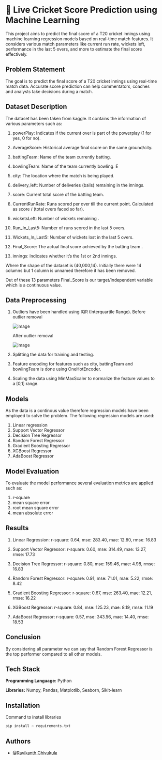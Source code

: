 # 🏏 Live Cricket Score Prediction using Machine Learning

This project aims to predict the final score of a T20 cricket innings using machine learning regression models based on real-time match features. It considers various match parameters like current run rate, wickets left, performance in the last 5 overs, and more to estimate the final score effectively.



## Problem Statement
The goal is to predict the final score of a T20 cricket innings using real-time match data. Accurate score prediction can help commentators, coaches and analysts take  decisions during a match.



## Dataset Description 
The dataset has been taken from kaggle. It contains the information of various parameters such as: 

1. powerPlay: Indicates if the current over is part of the powerplay (1 for yes, 0 for no). 

2. AverageScore: Historical average final score on the same ground/city. 

3. battingTeam: Name of the team currently batting. 

4. bowlingTeam: Name of the team currently bowling. E

5. city: The location where the match is being played. 

6. delivery_left: Number of deliveries (balls) remaining in the innings. 

7. score: Current total score of the batting team.

8. CurrentRunRate: Runs scored per over till the current point. Calculated as score / (total overs faced so far).

9. wicketsLeft: Number of wickets remaining .

10. Run_In_Last5: Number of runs scored in the last 5 overs.
 
11. Wickets_In_Last5: Number of wickets lost in the last 5 overs. 
  
12. Final_Score: The actual final score achieved by the batting team .
   
13. innings: Indicates whether it’s the 1st or 2nd innings. 

Where the shape of the dataset is (40,000,14). Initially there were 14 columns but 1 column is unnamed therefore it has been removed.

Out of these 13 parameters Final_Score is our target/independent variable which is a continuous value.




## Data Preprocessing
1. Outliers have been handled using IQR (Interquartile Range).
   Before outlier removal
   
   ![image](https://github.com/user-attachments/assets/5f4b3e20-d6c4-45ad-ae6f-b32d6045d263)

   After outlier removal

   ![image](https://github.com/user-attachments/assets/3886448c-48c6-4939-9912-cb8055861943)


3. Splitting the data for training and testing.

4. Feature encoding for features such as city, battingTeam and bowlingTeam is done using OneHotEncoder.

5. Scaling the data using MinMaxScaler to normalize the feature values to a [0,1] range.




## Models
As the data is a continous value therefore regression models have been employed to solve the problem. The following regression models are used:

1. Linear regression
2. Support Vector Regressor
3. Decision Tree Regressor
4. Random Forest Regressor
5. Gradient Boosting Regressor
6. XGBoost Regressor
7. AdaBoost Regressor
## Model Evaluation
To evaluate the model performance several evaluation metrics are applied such as:
1. r-square
2. mean square error
3. root mean square error
4. mean absolute error
## Results
1. Linear Regression:
r-square: 0.64, mse: 283.40, mae: 12.80, rmse: 16.83

2. Support Vector Regressor:
r-square: 0.60, mse: 314.49, mae: 13.27, rmse: 17.73

3. Decision Tree Regressor:
r-square: 0.80, mse: 159.46, mae: 4.98, rmse: 16.83

4. Random Forest Regressor:
r-square: 0.91, mse: 71.01, mae: 5.22, rmse: 8.42

5. Gradient Boosting Regressor:
r-square: 0.67, mse: 263.40, mae: 12.21, rmse: 16.22

6. XGBoost Regressor:
r-square: 0.84, mse: 125.23, mae: 8.19, rmse: 11.19

7. AdaBoost Regressor:
r-square: 0.57, mse: 343.56, mae: 14.40, rmse: 18.53




## Conclusion
By considering all parameter we can say that Random Forest Regressor is the top performer compared to all other models.
## Tech Stack
**Programming Language:** Python

**Libraries:** Numpy, Pandas, Matplotlib, Seaborn, Sikit-learn




## Installation

Command to install libraries

```bash
pip install ~ requirements.txt
```
    
## Authors

- [@Ravikanth Chivukula](https://github.com/CNVRRaviKanth)

